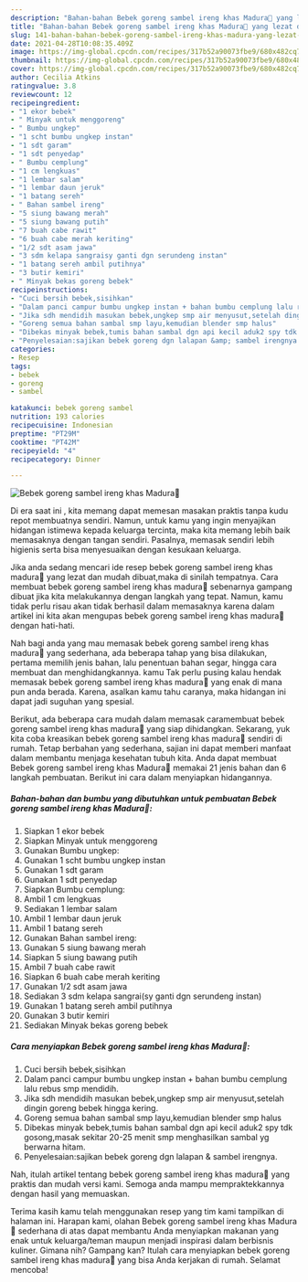 ```yaml
---
description: "Bahan-bahan Bebek goreng sambel ireng khas Madura🦆 yang lezat dan Mudah Dibuat"
title: "Bahan-bahan Bebek goreng sambel ireng khas Madura🦆 yang lezat dan Mudah Dibuat"
slug: 141-bahan-bahan-bebek-goreng-sambel-ireng-khas-madura-yang-lezat-dan-mudah-dibuat
date: 2021-04-28T10:08:35.409Z
image: https://img-global.cpcdn.com/recipes/317b52a90073fbe9/680x482cq70/bebek-goreng-sambel-ireng-khas-madura🦆-foto-resep-utama.jpg
thumbnail: https://img-global.cpcdn.com/recipes/317b52a90073fbe9/680x482cq70/bebek-goreng-sambel-ireng-khas-madura🦆-foto-resep-utama.jpg
cover: https://img-global.cpcdn.com/recipes/317b52a90073fbe9/680x482cq70/bebek-goreng-sambel-ireng-khas-madura🦆-foto-resep-utama.jpg
author: Cecilia Atkins
ratingvalue: 3.8
reviewcount: 12
recipeingredient:
- "1 ekor bebek"
- " Minyak untuk menggoreng"
- " Bumbu ungkep"
- "1 scht bumbu ungkep instan"
- "1 sdt garam"
- "1 sdt penyedap"
- " Bumbu cemplung"
- "1 cm lengkuas"
- "1 lembar salam"
- "1 lembar daun jeruk"
- "1 batang sereh"
- " Bahan sambel ireng"
- "5 siung bawang merah"
- "5 siung bawang putih"
- "7 buah cabe rawit"
- "6 buah cabe merah keriting"
- "1/2 sdt asam jawa"
- "3 sdm kelapa sangraisy ganti dgn serundeng instan"
- "1 batang sereh ambil putihnya"
- "3 butir kemiri"
- " Minyak bekas goreng bebek"
recipeinstructions:
- "Cuci bersih bebek,sisihkan"
- "Dalam panci campur bumbu ungkep instan + bahan bumbu cemplung lalu rebus smp mendidih."
- "Jika sdh mendidih masukan bebek,ungkep smp air menyusut,setelah dingin goreng bebek hingga kering."
- "Goreng semua bahan sambal smp layu,kemudian blender smp halus"
- "Dibekas minyak bebek,tumis bahan sambal dgn api kecil aduk2 spy tdk gosong,masak sekitar 20-25 menit smp menghasilkan sambal yg berwarna hitam."
- "Penyelesaian:sajikan bebek goreng dgn lalapan &amp; sambel irengnya."
categories:
- Resep
tags:
- bebek
- goreng
- sambel

katakunci: bebek goreng sambel 
nutrition: 193 calories
recipecuisine: Indonesian
preptime: "PT29M"
cooktime: "PT42M"
recipeyield: "4"
recipecategory: Dinner

---
```



![Bebek goreng sambel ireng khas Madura🦆](https://img-global.cpcdn.com/recipes/317b52a90073fbe9/680x482cq70/bebek-goreng-sambel-ireng-khas-madura🦆-foto-resep-utama.jpg)

Di era  saat ini , kita memang dapat memesan masakan praktis tanpa kudu repot membuatnya sendiri. Namun, untuk kamu yang ingin menyajikan hidangan istimewa kepada keluarga tercinta, maka kita memang lebih baik memasaknya dengan tangan sendiri. Pasalnya, memasak sendiri lebih higienis serta bisa menyesuaikan dengan kesukaan keluarga.

Jika anda sedang mencari ide resep bebek goreng sambel ireng khas madura🦆 yang lezat dan mudah dibuat,maka di sinilah tempatnya. Cara membuat bebek goreng sambel ireng khas madura🦆  sebenarnya gampang dibuat jika kita melakukannya dengan langkah yang tepat. Namun, kamu tidak perlu risau akan tidak berhasil dalam memasaknya 
karena dalam artikel ini kita akan mengupas bebek goreng sambel ireng khas madura🦆 dengan hati-hati.  



Nah bagi anda yang mau memasak bebek goreng sambel ireng khas madura🦆 yang sederhana, ada beberapa tahap yang bisa dilakukan, pertama memilih jenis bahan, lalu penentuan bahan segar, hingga cara membuat dan menghidangkannya. kamu Tak perlu pusing kalau hendak memasak bebek goreng sambel ireng khas madura🦆 yang enak di mana pun anda berada. Karena, asalkan kamu  tahu caranya, maka hidangan ini dapat jadi suguhan yang spesial.

Berikut, ada beberapa cara mudah dalam memasak caramembuat bebek goreng sambel ireng khas madura🦆 yang siap dihidangkan. Sekarang, yuk kita coba kreasikan bebek goreng sambel ireng khas madura🦆 sendiri di rumah. Tetap berbahan yang sederhana, sajian ini dapat memberi manfaat dalam membantu menjaga kesehatan tubuh kita. Anda dapat membuat Bebek goreng sambel ireng khas Madura🦆 memakai 21 jenis bahan dan 6 langkah pembuatan. Berikut ini cara dalam menyiapkan hidangannya.

<!--inarticleads1-->

##### Bahan-bahan dan bumbu yang dibutuhkan untuk pembuatan Bebek goreng sambel ireng khas Madura🦆:

1. Siapkan 1 ekor bebek
1. Siapkan  Minyak untuk menggoreng
1. Gunakan  Bumbu ungkep:
1. Gunakan 1 scht bumbu ungkep instan
1. Gunakan 1 sdt garam
1. Gunakan 1 sdt penyedap
1. Siapkan  Bumbu cemplung:
1. Ambil 1 cm lengkuas
1. Sediakan 1 lembar salam
1. Ambil 1 lembar daun jeruk
1. Ambil 1 batang sereh
1. Gunakan  Bahan sambel ireng:
1. Gunakan 5 siung bawang merah
1. Siapkan 5 siung bawang putih
1. Ambil 7 buah cabe rawit
1. Siapkan 6 buah cabe merah keriting
1. Gunakan 1/2 sdt asam jawa
1. Sediakan 3 sdm kelapa sangrai(sy ganti dgn serundeng instan)
1. Gunakan 1 batang sereh ambil putihnya
1. Gunakan 3 butir kemiri
1. Sediakan  Minyak bekas goreng bebek




<!--inarticleads2-->

##### Cara menyiapkan Bebek goreng sambel ireng khas Madura🦆:

1. Cuci bersih bebek,sisihkan
1. Dalam panci campur bumbu ungkep instan + bahan bumbu cemplung lalu rebus smp mendidih.
1. Jika sdh mendidih masukan bebek,ungkep smp air menyusut,setelah dingin goreng bebek hingga kering.
1. Goreng semua bahan sambal smp layu,kemudian blender smp halus
1. Dibekas minyak bebek,tumis bahan sambal dgn api kecil aduk2 spy tdk gosong,masak sekitar 20-25 menit smp menghasilkan sambal yg berwarna hitam.
1. Penyelesaian:sajikan bebek goreng dgn lalapan &amp; sambel irengnya.




Nah, itulah artikel tentang  bebek goreng sambel ireng khas madura🦆  yang praktis dan mudah versi kami. Semoga anda mampu mempraktekkannya dengan hasil yang memuaskan. 

Terima kasih kamu telah menggunakan resep yang tim kami tampilkan di halaman ini. Harapan kami, olahan  Bebek goreng sambel ireng khas Madura🦆 sederhana di atas dapat membantu Anda menyiapkan makanan yang enak untuk keluarga/teman maupun menjadi inspirasi dalam berbisnis kuliner. Gimana nih? Gampang kan? Itulah cara menyiapkan bebek goreng sambel ireng khas madura🦆 yang bisa Anda kerjakan di rumah. Selamat mencoba!


